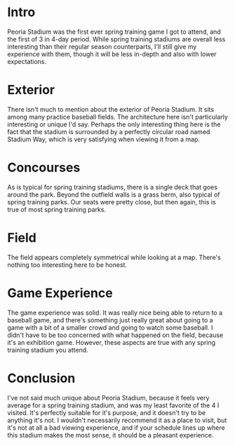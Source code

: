 # Intro

Peoria Stadium was the first ever spring training game I got to
attend, and the first of 3 in 4-day period. While spring training
stadiums are overall less interesting than their regular season
counterparts, I'll still give my experience with them, though it will
be less in-depth and also with lower expectations.

# Exterior

There isn't much to mention about the exterior of Peoria Stadium. It
sits among many practice baseball fields. The architecture here isn't
particularly interesting or unique I'd say. Perhaps the only
interesting thing here is the fact that the stadium is surrounded by a
perfectly circular road named Stadium Way, which is very satisfying
when viewing it from a map.

# Concourses

As is typical for spring training stadiums, there is a single deck
that goes around the park. Beyond the outfield walls is a grass berm,
also typical of spring training parks. Our seats were pretty close,
but then again, this is true of most spring training parks.

# Field

The field appears completely symmetrical while looking at a map.
There's nothing too interesting here to be honest.

# Game Experience

The game experience was solid. It was really nice being able to return
to a baseball game, and there's something just really great about
going to a game with a bit of a smaller crowd and going to watch some
baseball. I didn't have to be too concerned with what happened on the
field, because it's an exhibition game. However, these aspects are
true with any spring training stadium you attend.

# Conclusion

I've not said much unique about Peoria Stadium, because it feels very
average for a spring training stadium, and was my least favorite of
the 4 I visited. It's perfectly suitable for it's purpose, and it
doesn't try to be anything it's not. I wouldn't necessarily recommend
it as a place to visit, but it's not at all a bad viewing experience,
and if your schedule lines up where this stadium makes the most sense,
it should be a pleasant experience.
